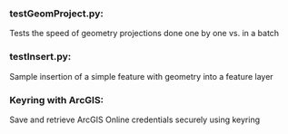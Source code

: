 ### testGeomProject.py:
Tests the speed of geometry projections done one by one vs. in a batch

### testInsert.py:
Sample insertion of a simple feature with geometry into a feature layer

### Keyring with ArcGIS:
Save and retrieve ArcGIS Online credentials securely using keyring

